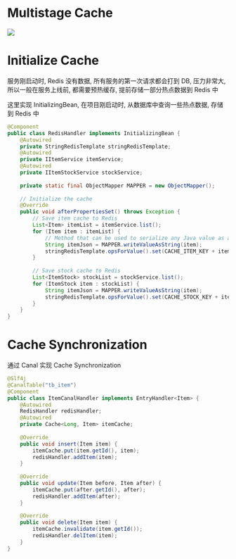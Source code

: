# Multistage Cache

![](https://note-sun.oss-cn-shanghai.aliyuncs.com/image/202312281652234.png)

# Initialize Cache

服务刚启动时, Redis 没有数据, 所有服务的第一次请求都会打到 DB, 压力非常大, 所以一般在服务上线前, 都需要预热缓存, 提前存储一部分热点数据到 Redis 中

这里实现 InitializingBean, 在项目刚启动时, 从数据库中查询一些热点数据, 存储到 Redis 中

```java
@Component
public class RedisHandler implements InitializingBean {
    @Autowired
    private StringRedisTemplate stringRedisTemplate;
    @Autowired
    private IItemService itemService;
    @Autowired
    private IItemStockService stockService;
    
    private static final ObjectMapper MAPPER = new ObjectMapper();
    
    // Initialize the cache
    @Override
    public void afterPropertiesSet() throws Exception {
        // Save item cache to Redis
        List<Item> itemList = itemService.list();
        for (Item item : itemList) {
            // Method that can be used to serialize any Java value as a String.
            String itemJson = MAPPER.writeValueAsString(item);
            stringRedisTemplate.opsForValue().set(CACHE_ITEM_KEY + item.getId(), itemJson);
        }
        
        // Save stock cache to Redis
        List<ItemStock> stockList = stockService.list();
        for (ItemStock item : stockList) {
            String itemJson = MAPPER.writeValueAsString(item);
            stringRedisTemplate.opsForValue().set(CACHE_STOCK_KEY + item.getId(), itemJson);
        }
    }
}
```

# Cache Synchronization

通过 Canal 实现 Cache Synchronization

```java
@Slf4j
@CanalTable("tb_item")
@Component
public class ItemCanalHandler implements EntryHandler<Item> {
    @Autowired
    RedisHandler redisHandler;
    @Autowired
    private Cache<Long, Item> itemCache;
    
    @Override
    public void insert(Item item) {
        itemCache.put(item.getId(), item);
        redisHandler.addItem(item);
    }
    
    @Override
    public void update(Item before, Item after) {
        itemCache.put(after.getId(), after);
        redisHandler.addItem(after);
    }
    
    @Override
    public void delete(Item item) {
        itemCache.invalidate(item.getId());
        redisHandler.delItem(item);
    }
}
```
